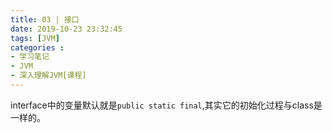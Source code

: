 ```yaml
---
title: 03 | 接口
date: 2019-10-23 23:32:45
tags: [JVM]
categories :
- 学习笔记
- JVM
- 深入理解JVM[课程]
---
```


interface中的变量默认就是`public static final`,其实它的初始化过程与class是一样的。 

